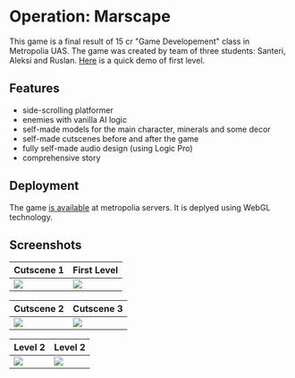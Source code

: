 # Operation: Marscape

This game is a final result of 15 cr "Game Developement" class in Metropolia UAS. The game was created by team of three students: Santeri, Aleksi and Ruslan. [Here](https://youtu.be/_7uCQKddBpo) is a quick demo of first level. 


## Features

  - side-scrolling platformer
  - enemies with vanilla AI logic
  - self-made models for the main character, minerals and some decor
  - self-made cutscenes before and after the game
  - fully self-made audio design (using Logic Pro) 
  - comprehensive story

## Deployment

The game [is available](http://users.metropolia.fi/~santerhs/mission-marscape/) at metropolia servers. It is deplyed using WebGL technology.

## Screenshots

Cutscene 1 | First Level
-------------------------|-------------------------
![](https://i.imgur.com/adsa4gX.png)   |  ![](https://i.imgur.com/EpM2Q9j.png)


Cutscene 2 | Cutscene 3
-------------------------|-------------------------
![](https://imgur.com/XDxYNmE.png)   |  ![](https://imgur.com/yi49e4k.png)

Level 2 | Level 2
-------------------------|-------------------------
![](https://imgur.com/NRDFeZk.png)   |  ![](https://imgur.com/qasRHEF.png)


